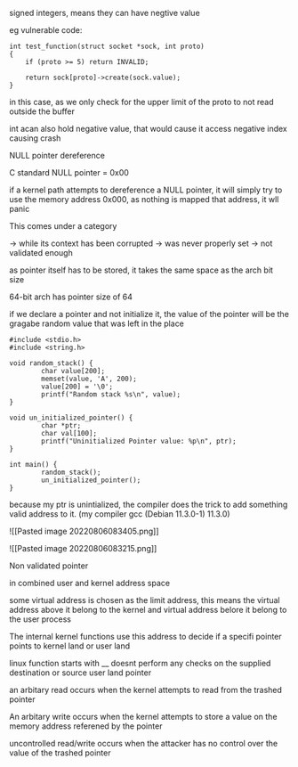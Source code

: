 signed integers, means they can have negtive value

eg vulnerable code:

```
int test_function(struct socket *sock, int proto) 
{
	if (proto >= 5) return INVALID;

	return sock[proto]->create(sock.value);
}
```

in this case, as we only check for the upper limit of the proto to not read outside the buffer

int acan also hold negative value, that would cause it access negative index causing crash

NULL pointer dereference

C standard NULL pointer = 0x00

if a kernel path attempts to dereference a NULL pointer, it will simply try to use the memory address 0x000, as nothing is mapped that address, it wll panic

This comes under a category

-> while its context has been corrupted
-> was never properly set
-> not validated enough

as pointer itself has to be stored, it takes the same space as the arch bit size

64-bit arch has pointer size of 64

if we declare a pointer and not initialize it, the value of the pointer will be the gragabe random value that was left in the place

```
#include <stdio.h>
#include <string.h>

void random_stack() {
        char value[200];
        memset(value, 'A', 200);
        value[200] = '\0';
        printf("Random stack %s\n", value);
}

void un_initialized_pointer() {
        char *ptr;
        char val[100];
        printf("Uninitialized Pointer value: %p\n", ptr);
}

int main() {
        random_stack();
        un_initialized_pointer();
}
```

because my ptr is unintialized, the compiler does the trick to add something valid address to it. (my compiler gcc (Debian 11.3.0-1) 11.3.0)

![[Pasted image 20220806083405.png]]

![[Pasted image 20220806083215.png]]


Non validated pointer

in combined user and kernel address space

some virtual address is chosen as the limit address, this means the virtual address above it belong to the kernel and virtual address belore it belong to the user process

The internal kernel functions use this address to decide if a specifi pointer points to kernel land or user land

linux function starts with __ doesnt perform any checks on the supplied destination or source user land pointer


an arbitary read occurs when the kernel attempts to read from the trashed pointer

An arbitary write occurs when the kernel attempts to store a value on the memory address referened by the pointer

uncontrolled read/write occurs when the attacker has no control over the value of the trashed pointer

